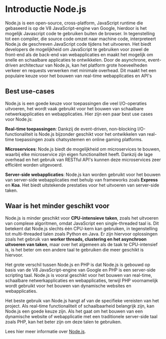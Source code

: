 # Introductie Node.js

Node.js is een open-source, cross-platform, JavaScript runtime die gebaseerd is op de V8 JavaScript-engine van Google, hierdoor is het mogelijk Javascript code te gebruiken buiten de browser. In tegenstelling tot een compiler, die source code omzet naar machine code, interpreteert Node.js de geschreven JavaScript code tijdens het uitvoeren. Het biedt developers de mogelijkheid om JavaScript te gebruiken voor zowel de front-end als de back-end van webapplicaties en maakt het mogelijk om snelle en schaalbare applicaties te ontwikkelen. Door de asynchrone, event-driven architectuur van Node.js, kan het platform grote hoeveelheden verkeer en requests verwerken met minimale overhead. Dit maakt het een populaire keuze voor het bouwen van real-time webapplicaties en API's

## Best use-cases

Node.js is een goede keuze voor toepassingen die veel I/O-operaties uitvoeren, het wordt vaak gebruikt voor het bouwen van schaalbare netwerkapplicaties en webapplicaties.
Hier zijn een paar best use cases voor Node.js:

**Real-time toepassingen**: Dankzij de event-driven, non-blocking I/O-functionaliteit is Node.js bijzonder geschikt voor het ontwikkelen van real-time toepassingen zoals chatsystemen en online gaming platforms.

**Microservices**: Node.js biedt de mogelijkheid om microservices te bouwen, waarbij elke microservice zijn eigen functionaliteit heeft. Dankzij de lage overhead en het gebruik van RESTful API's kunnen deze microservices zeer efficiënt worden uitgevoerd.

**Server-side webapplicaties**: Node.js kan worden gebruikt voor het bouwen van server-side webapplicaties met behulp van frameworks zoals **Express** en **Koa**. Het biedt uitstekende prestaties voor het uitvoeren van server-side taken.

## Waar is het minder geschikt voor

Node.js is minder geschikt voor **CPU-intensieve taken**, zoals het uitvoeren van complexe algoritmen, omdat JavaScript een single-threaded taal is. Dit betekent dat Node.js slechts één CPU-kern kan gebruiken, in tegenstelling tot multi-threaded talen zoals Python en Java. Er zijn hiervoor oplossingen zoals het gebruik van **worker threads, clustering en het asynchroon uitvoeren van taken**, maar over het algemeen als de taak te CPU-intensief is, is het beter om een andere taal te gebruiken die meer geschikt is hiervoor.

Het grote verschil tussen Node.js en PHP is dat Node.js is gebouwd op basis van de V8 JavaScript-engine van Google en PHP is een server-side scripting taal. Node.js is vooral geschikt voor het bouwen van real-time, schaalbare netwerkapplicaties en webapplicaties, terwijl PHP voornamelijk wordt gebruikt voor het bouwen van dynamische websites en webapplicaties.

Het beste gebruik van Node.js hangt af van de specifieke vereisten van het project. Als real-time functionaliteit of schaalbaarheid belangrijk zijn, kan Node.js een goede keuze zijn. Als het gaat om het bouwen van een dynamische website of webapplicatie met een traditionele server-side taal zoals PHP, kan het beter zijn om deze talen te gebruiken.

Lees hier meer informatie over [Node.js].

[node.js]: https://nodejs.dev/en/learn/
